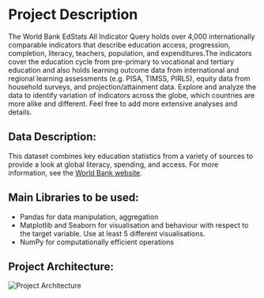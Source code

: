 # **Project Description**

The World Bank EdStats All Indicator Query holds over 4,000 internationally comparable indicators that describe education access, progression, completion, literacy, teachers, population, and expenditures.The indicators cover the education cycle from pre-primary to vocational and tertiary education and also holds learning outcome data from international and regional learning assessments (e.g. PISA, TIMSS, PIRLS), equity data from household surveys, and projection/attainment data. Explore and analyze the data to identify variation of indicators across the globe, which countries are more alike and different. Feel free to add more extensive analyses and details.

## **Data Description:**

This dataset combines key education statistics from a variety of sources to provide a look at global literacy, spending, and access. For more information, see the [World Bank website](http://data.worldbank.org/data-catalog/ed-stats).

## **Main Libraries to be used:**

- Pandas for data manipulation, aggregation
- Matplotlib and Seaborn for visualisation and behaviour with respect to the target variable. Use at least 5 different visualisations.
- NumPy for computationally efficient operations

## **Project Architecture:**

![Project Architecture](https://ab-strapi-qa.s3.ap-south-1.amazonaws.com/world_bank_b632370bf2.png)
